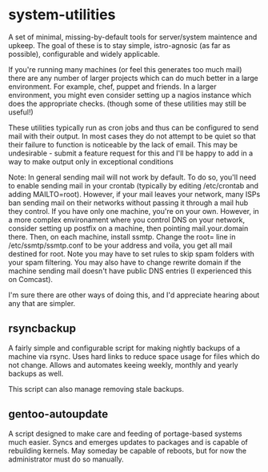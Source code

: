 system-utilities
================

A set of minimal, missing-by-default tools for server/system maintence and upkeep.  The goal of these is to stay simple, istro-agnosic (as far as possible), configurable and widely applicable.

If you're running many machines (or feel this generates too much mail) there are any number of larger projects which can do much better in a large environment.  For example, chef, puppet and friends.  In a larger environment, you might even consider setting up a nagios instance which does the appropriate checks.  (though some of these utilities may still be useful!)

These utilities typically run as cron jobs and thus can be configured to send mail with their output.  In most cases they do not attempt to be quiet so that their failure to function is noticeable by the lack of email.  This may be undesirable - submit a feature request for this and I'll be happy to add in a way to make output only in exceptional conditions

Note: In general sending mail will not work by default.  To do so, you'll need to enable sending mail in your crontab (typically by editing /etc/crontab and adding MAILTO=root).   However, if your mail leaves your network, many ISPs ban sending mail on their networks without passing it through a mail hub they control.  If you have only one machine, you're on your own.  However, in a more complex environament where you control DNS on your network, consider setting up postfix on a machine, then pointing mail.your.domain there.  Then, on each machine, install ssmtp.  Change the root= line in /etc/ssmtp/ssmtp.conf to be your address and voila, you get all mail destined for root.  Note you may have to set rules to skip spam folders with your spam filtering.  You may also have to change rewrite domain if the machine sending mail doesn't have public DNS entries (I experienced this on Comcast).

I'm sure there are other ways of doing this, and I'd appreciate hearing about any that are simpler.

rsyncbackup
-----------
A fairly simple and configurable script for making nightly backups of a machine via rsync.  Uses hard links to reduce space usage for files which do not change.  Allows and automates keeing weekly, monthly and yearly backups as well.

This script can also manage removing stale backups.

gentoo-autoupdate
-----------------

A script designed to make care and feeding of portage-based systems much easier.  Syncs and emerges updates to packages and is capable of rebuilding kernels.  May someday be capable of reboots, but for now the administrator must do so manually.
